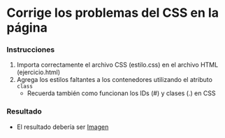 # Corrige los problemas del CSS en la página

### Instrucciones

1. Importa correctamente el archivo CSS (estilo.css) en el archivo HTML (ejercicio.html)
2. Agrega los estilos faltantes a los contenedores utilizando el atributo `class`
    - Recuerda también como funcionan los IDs (#) y clases (.) en CSS

### Resultado

* El resultado debería ser [Imagen](resultado.jpg)